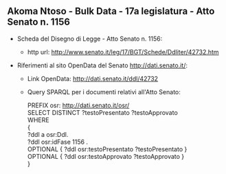 ## Akoma Ntoso - Bulk Data - 17a legislatura - Atto Senato n. 1156 ##

* Scheda del Disegno di Legge - Atto Senato n. 1156:
	* http url: http://www.senato.it/leg/17/BGT/Schede/Ddliter/42732.htm

* Riferimenti al sito OpenData del Senato http://dati.senato.it/:
	* Link OpenData: http://dati.senato.it/ddl/42732
	* Query SPARQL per i documenti relativi all'Atto Senato:

        PREFIX osr: <http://dati.senato.it/osr/>  
		SELECT DISTINCT ?testoPresentato ?testoApprovato  
		WHERE  
		{  
		    ?ddl a osr:Ddl.  
		    ?ddl osr:idFase 1156 .  
		    OPTIONAL { ?ddl osr:testoPresentato ?testoPresentato }  
		    OPTIONAL { ?ddl osr:testoApprovato ?testoApprovato }  
		}
		